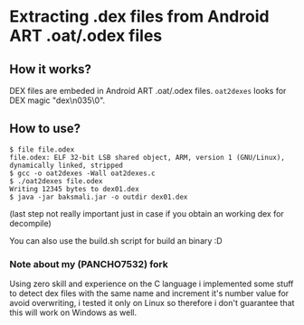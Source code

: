 # Extracting .dex files from Android ART .oat/.odex files

## How it works?

DEX files are embeded in Android ART .oat/.odex files. `oat2dexes` looks for
DEX magic "dex\n035\0".

## How to use?

    $ file file.odex
    file.odex: ELF 32-bit LSB shared object, ARM, version 1 (GNU/Linux), dynamically linked, stripped
    $ gcc -o oat2dexes -Wall oat2dexes.c
    $ ./oat2dexes file.odex
    Writing 12345 bytes to dex01.dex
    $ java -jar baksmali.jar -o outdir dex01.dex

(last step not really important just in case if you obtain an working dex for decompile)

You can also use the build.sh script for build an binary :D
### Note about my (PANCHO7532) fork
Using zero skill and experience on the C language i implemented some stuff to detect dex files with the same name and increment it's number value for avoid overwriting, i tested it only on Linux so therefore i don't guarantee that this will work on Windows as well.